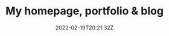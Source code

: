 ---
title: "My homepage, portfolio & blog"
date: 2022-02-19T20:21:32Z
weight: 1
type: link

thumbnail: "/img/thumbnail/homepage.webp"
link: "https://lmcly.fyi"
---